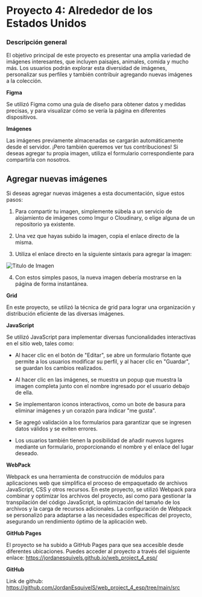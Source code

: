 # Proyecto 4: Alrededor de los Estados Unidos

### Descripción general

El objetivo principal de este proyecto es presentar una amplia variedad de imágenes interesantes, que incluyen paisajes, animales, comida y mucho más. Los usuarios podrán explorar esta diversidad de imágenes, personalizar sus perfiles y también contribuir agregando nuevas imágenes a la colección.

**Figma**

Se utilizó Figma como una guía de diseño para obtener datos y medidas precisas, y para visualizar cómo se vería la página en diferentes dispositivos.

**Imágenes**

Las imágenes previamente almacenadas se cargarán automáticamente desde el servidor. ¡Pero también queremos ver tus contribuciones! Si deseas agregar tu propia imagen, utiliza el formulario correspondiente para compartirla con nosotros.

## Agregar nuevas imágenes

Si deseas agregar nuevas imágenes a esta documentación, sigue estos pasos:

1. Para compartir tu imagen, simplemente súbela a un servicio de alojamiento de imágenes como Imgur o Cloudinary, o elige alguna de un repositorio ya existente.

2. Una vez que hayas subido la imagen, copia el enlace directo de la misma.

3. Utiliza el enlace directo en la siguiente sintaxis para agregar la imagen:

![Titulo de Imagen](https://www.ejemplo.com/ruta/imagen2.png)

4. Con estos simples pasos, la nueva imagen debería mostrarse en la página de forma instantánea.

**Grid**

En este proyecto, se utilizó la técnica de grid para lograr una organización y distribución eficiente de las diversas imágenes.

**JavaScript**

Se utilizó JavaScript para implementar diversas funcionalidades interactivas en el sitio web, tales como:

- Al hacer clic en el botón de "Editar", se abre un formulario flotante que permite a los usuarios modificar su perfil, y al hacer clic en "Guardar", se guardan los cambios realizados.

- Al hacer clic en las imágenes, se muestra un popup que muestra la imagen completa junto con el nombre ingresado por el usuario debajo de ella.

- Se implementaron iconos interactivos, como un bote de basura para eliminar imágenes y un corazón para indicar "me gusta".

- Se agregó validación a los formularios para garantizar que se ingresen datos válidos y se eviten errores.

- Los usuarios también tienen la posibilidad de añadir nuevos lugares mediante un formulario, proporcionando el nombre y el enlace del lugar deseado.

**WebPack**

Webpack es una herramienta de construcción de módulos para aplicaciones web que simplifica el proceso de empaquetado de archivos JavaScript, CSS y otros recursos. En este proyecto, se utilizó Webpack para combinar y optimizar los archivos del proyecto, así como para gestionar la transpilación del código JavaScript, la optimización del tamaño de los archivos y la carga de recursos adicionales. La configuración de Webpack se personalizó para adaptarse a las necesidades específicas del proyecto, asegurando un rendimiento óptimo de la aplicación web.

**GitHub Pages**

El proyecto se ha subido a GitHub Pages para que sea accesible desde diferentes ubicaciones. Puedes acceder al proyecto a través del siguiente enlace: https://jordanesquivels.github.io/web_project_4_esp/

**GitHub**

Link de github: https://github.com/JordanEsquivelS/web_project_4_esp/tree/main/src
